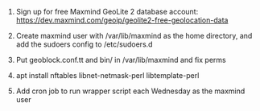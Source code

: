 1. Sign up for free Maxmind GeoLite 2 database account: https://dev.maxmind.com/geoip/geolite2-free-geolocation-data

2. Create maxmind user with /var/lib/maxmind as the home directory, and add the sudoers config to /etc/sudoers.d

3. Put geoblock.conf.tt and bin/ in /var/lib/maxmind and fix perms

4. apt install nftables libnet-netmask-perl libtemplate-perl

5. Add cron job to run wrapper script each Wednesday as the maxmind user
